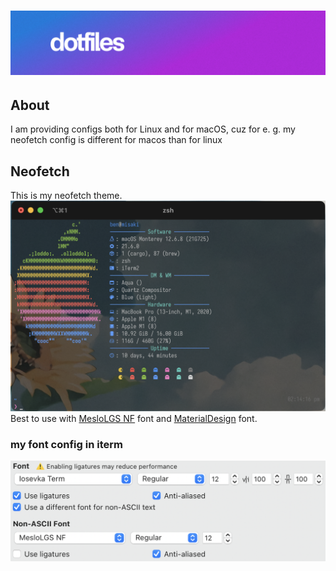 # <img src="https://raw.githubusercontent.com/bengiv/bengiv/main/assets/banners/dotfiles.png">

## About
I am providing configs both for Linux and for macOS, cuz for e. g. my neofetch config is different for macos than for linux

## Neofetch
This is my neofetch theme.
![Neofetch Screenshot](https://raw.githubusercontent.com/bengiv/dotfiles/main/macOS/neofetch/iTerm.png)
Best to use with [MesloLGS NF](https://github.com/romkatv/powerlevel10k#fonts) font and [MaterialDesign](https://github.com/Templarian/MaterialDesign-Font) font.

### my font config in iterm
![iTerm Font Settings](https://raw.githubusercontent.com/bengiv/dotfiles/main/macOS/neofetch/iTermFS.png)

